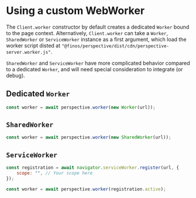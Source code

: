 # Using a custom WebWorker

The `Client.worker` constructor by default creates a dedicated `Worker` bound to
the page context. Alternatively, `Client.worker` can take a `Worker`,
`SharedWorker` or `ServiceWorker` instance as a first argument, which load the
worker script disted at
`"@finos/perspective/dist/cdn/perspective-server.worker.js"`.

<span class="warning">`SharedWorker` and `ServiceWorker` have more complicated
behavior compared to a dedicated `Worker`, and will need special consideration
to integrate (or debug).</span>

## Dedicated `Worker`

```javascript
const worker = await perspective.worker(new Worker(url));
```

## `SharedWorker`

```javascript
const worker = await perspective.worker(new SharedWorker(url));
```

## `ServiceWorker`

```javascript
const registration = await navigator.serviceWorker.register(url, {
    scope: "", // Your scope here
});

const worker = await perspective.worker(registration.active);
```
